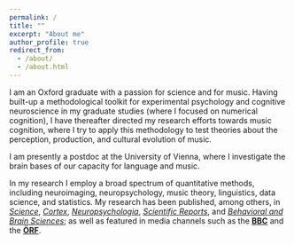 ```yaml
---
permalink: /
title: ""
excerpt: "About me"
author_profile: true
redirect_from: 
  - /about/
  - /about.html
---
```


I am an Oxford graduate with a passion for science and for music. Having built-up a methodological toolkit for experimental psychology and cognitive neuroscience in my graduate studies (where I focused on numerical cognition), I have thereafter directed my research efforts towards music cognition, where I try to apply this methodology to test theories about the perception, production, and cultural evolution of music.

I am presently a postdoc at the University of Vienna, where I investigate the brain bases of our capacity for language and music.

In my research I employ a broad spectrum of quantitative methods, including neuroimaging, neuropsychology, music theory, linguistics, data science, and statistics. My research has been published, among others, in [*Science*](https://science.sciencemag.org/content/366/6468/944), [*Cortex*](https://www.sciencedirect.com/science/article/pii/S0010945218303356?via%3Dihub), [*Neuropsychologia*](https://www.sciencedirect.com/science/article/pii/S0028393215302682), [*Scientific Reports*](https://www.nature.com/articles/s41598-018-35873-8), and [*Behavioral and Brain Sciences*](https://www.cambridge.org/core/journals/behavioral-and-brain-sciences/article/dynamic-hierarchical-cognition-music-and-language-demand-further-types-of-abstracta/2A06A50DAF15EBCC9918B86715178E01); as well as featured in media channels such as the [**BBC**](http://news.bbc.co.uk/today/hi/today/newsid_9687000/9687032.stm) and the [**ÖRF**](https://science.orf.at/v2/stories/2994714/).

